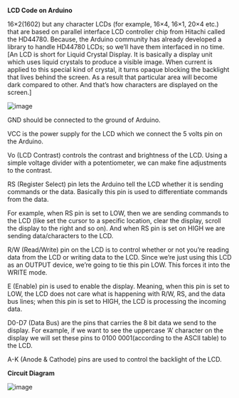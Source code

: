 **LCD Code on Arduino**

16×2(1602) but any character LCDs (for example, 16×4, 16×1, 20×4 etc.) that are based on parallel interface LCD controller chip from Hitachi called the HD44780. Because, the Arduino community has already developed a library to handle HD44780 LCDs; so we’ll have them interfaced in no time.
[An LCD is short for Liquid Crystal Display. It is basically a display unit which uses liquid crystals to produce a visible image.
When current is applied to this special kind of crystal, it turns opaque blocking the backlight that lives behind the screen. As a result that particular area will become dark compared to other. And that’s how characters are displayed on the screen.]

![image](https://user-images.githubusercontent.com/83362170/162798879-3e7cb553-2665-45db-9eb7-331515685f6e.png)

GND should be connected to the ground of Arduino.

VCC is the power supply for the LCD which we connect the 5 volts pin on the Arduino.

Vo (LCD Contrast) controls the contrast and brightness of the LCD. Using a simple voltage divider with a potentiometer, we can make fine adjustments to the contrast.

RS (Register Select) pin lets the Arduino tell the LCD whether it is sending commands or the data. Basically this pin is used to differentiate commands from the data.

For example, when RS pin is set to LOW, then we are sending commands to the LCD (like set the cursor to a specific location, clear the display, scroll the display to the right and so on). And when RS pin is set on HIGH we are sending data/characters to the LCD.

R/W (Read/Write) pin on the LCD is to control whether or not you’re reading data from the LCD or writing data to the LCD. Since we’re just using this LCD as an OUTPUT device, we’re going to tie this pin LOW. This forces it into the WRITE mode.

E (Enable) pin is used to enable the display. Meaning, when this pin is set to LOW, the LCD does not care what is happening with R/W, RS, and the data bus lines; when this pin is set to HIGH, the LCD is processing the incoming data.

D0-D7 (Data Bus) are the pins that carries the 8 bit data we send to the display. For example, if we want to see the uppercase ‘A’ character on the display we will set these pins to 0100 0001(according to the ASCII table) to the LCD.

A-K (Anode & Cathode) pins are used to control the backlight of the LCD.

**Circuit Diagram**

![image](https://user-images.githubusercontent.com/83362170/162799220-6528cd4d-40ac-4940-a887-bf1b78ac2f96.png)

